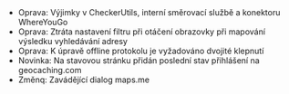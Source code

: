 ##
- Oprava: Výjimky v CheckerUtils, interní směrovací službě a konektoru WhereYouGo
- Oprava: Ztráta nastavení filtru při otáčení obrazovky při mapování výsledku vyhledávání adresy
- Oprava: K úpravě offline protokolu je vyžadováno dvojité klepnutí
- Novinka: Na stavovou stránku přidán poslední stav přihlášení na geocaching.com
- Změnq: Zavádějící dialog maps.me
